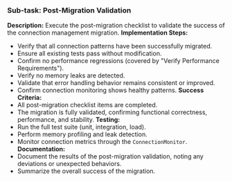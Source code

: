 ### Sub-task: Post-Migration Validation
**Description:** Execute the post-migration checklist to validate the success of the connection management migration.
**Implementation Steps:**
- Verify that all connection patterns have been successfully migrated.
- Ensure all existing tests pass without modification.
- Confirm no performance regressions (covered by "Verify Performance Requirements").
- Verify no memory leaks are detected.
- Validate that error handling behavior remains consistent or improved.
- Confirm connection monitoring shows healthy patterns.
**Success Criteria:**
- All post-migration checklist items are completed.
- The migration is fully validated, confirming functional correctness, performance, and stability.
**Testing:**
- Run the full test suite (unit, integration, load).
- Perform memory profiling and leak detection.
- Monitor connection metrics through the `ConnectionMonitor`.
**Documentation:**
- Document the results of the post-migration validation, noting any deviations or unexpected behaviors.
- Summarize the overall success of the migration.